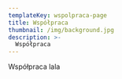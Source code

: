 ```yaml
---
templateKey: wspolpraca-page
title: Współpraca
thumbnail: /img/background.jpg
description: >-
  Współpraca
---
```

Współpraca lala 

